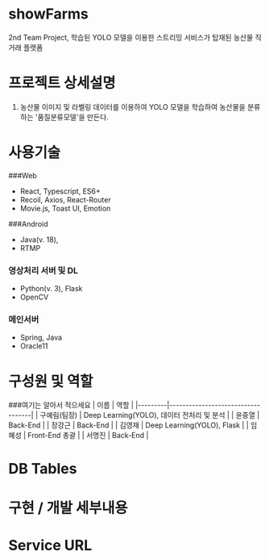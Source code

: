 # showFarms
2nd Team Project, 학습된 YOLO 모델을 이용한 스트리밍 서비스가 탑재된 농산물 직거래 플랫폼

# 프로젝트 상세설명
1. 농산물 이미지 및 라벨링 데이터를 이용하여 YOLO 모델을 학습하여 농산물을 분류하는 '품질분류모델'을 만든다.

# 사용기술
###Web
- React, Typescript, ES6+
- Recoil, Axios, React-Router
- Movie.js, Toast UI, Emotion

###Android
- Java(v. 18), 
- RTMP

### 영상처리 서버 및 DL
- Python(v. 3), Flask
- OpenCV

### 메인서버
- Spring, Java
- Oracle11

# 구성원 및 역할
###여기는 알아서 적으세요
| 이름      | 역할                                |
|---------|-----------------------------------|
| 구예림(팀장) | Deep Learning(YOLO), 데이터 전처리 및 분석 |
| 윤중열     | Back-End                          |
| 장강근     | Back-End                          |
| 김영재     | Deep Learning(YOLO), Flask        |
| 임혜성     | Front-End 총괄                      |
| 서명진     | Back-End                          |
 

# DB Tables

# 구현 / 개발 세부내용

# Service URL
